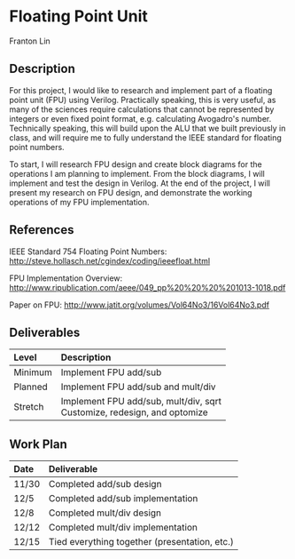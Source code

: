 # Floating Point Unit
Franton Lin

## Description
For this project, I would like to research and implement part of a floating point unit (FPU) using Verilog. Practically speaking, this is very useful, as many of the sciences require calculations that cannot be represented by integers or even fixed point format, e.g. calculating Avogadro's number. Technically speaking, this will build upon the ALU that we built previously in class, and will require me to fully understand the IEEE standard for floating point numbers.

To start, I will research FPU design and create block diagrams for the operations I am planning to implement. From the block diagrams, I will implement and test the design in Verilog. At the end of the project, I will present my research on FPU design, and demonstrate the working operations of my FPU implementation.

## References
IEEE Standard 754 Floating Point Numbers: http://steve.hollasch.net/cgindex/coding/ieeefloat.html

FPU Implementation Overview: http://www.ripublication.com/aeee/049_pp%20%20%20%201013-1018.pdf

Paper on FPU: http://www.jatit.org/volumes/Vol64No3/16Vol64No3.pdf

## Deliverables

| Level         | Description           |
|:------------- |:-------------         |
| Minimum       | Implement FPU add/sub |
| Planned       | Implement FPU add/sub and mult/div |
| Stretch       | Implement FPU add/sub, mult/div, sqrt<br>Customize, redesign, and optomize |

## Work Plan

| Date          | Deliverable           |
|:------------- |:-------------         |
| 11/30         | Completed add/sub design |
| 12/5          | Completed add/sub implementation |
| 12/8          | Completed mult/div design |
| 12/12         | Completed mult/div implementation |
| 12/15         | Tied everything together (presentation, etc.) |